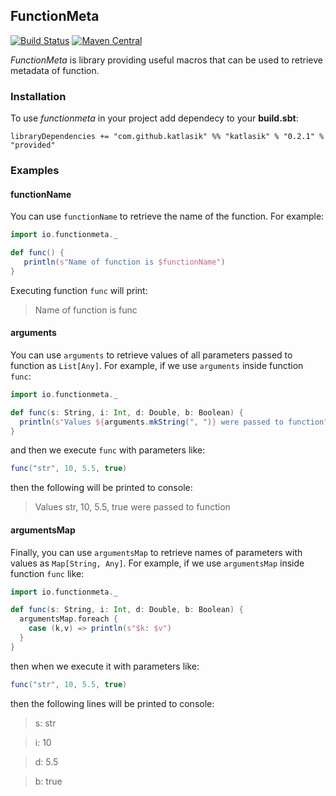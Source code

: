 ## FunctionMeta
[![Build Status](https://travis-ci.com/katlasik/functionmeta.svg?branch=master)](https://travis-ci.com/katlasik/functionmeta)
[![Maven Central](https://maven-badges.herokuapp.com/maven-central/com.github.katlasik/functionmeta/badge.svg)](https://maven-badges.herokuapp.com/maven-central/com.github.katlasik/functionmeta)

*FunctionMeta* is library providing useful macros that can be used
to retrieve metadata of function.

### Installation

To use *functionmeta* in your project add dependecy to your **build.sbt**:

```
libraryDependencies += "com.github.katlasik" %% "katlasik" % "0.2.1" % "provided"
```

### Examples

#### functionName

You can use `functionName` to retrieve the name of the function.
For example:

```scala
import io.functionmeta._

def func() {
   println(s"Name of function is $functionName")
}
```

Executing function `func` will print:

> Name of function is func

#### arguments

You can use `arguments` to retrieve values of all parameters passed to function as
`List[Any]`. For example, if we use `arguments` inside function `func`:

```scala
import io.functionmeta._

def func(s: String, i: Int, d: Double, b: Boolean) {
  println(s"Values ${arguments.mkString(", ")} were passed to function")
}
```

and then we execute `func` with parameters like:

```scala
func("str", 10, 5.5, true)
```

then the following will be printed to console:

> Values str, 10, 5.5, true were passed to function

#### argumentsMap

Finally, you can use `argumentsMap` to retrieve names of parameters with values as `Map[String, Any]`.
For example, if we use `argumentsMap` inside function `func` like:

```scala
import io.functionmeta._

def func(s: String, i: Int, d: Double, b: Boolean) {
  argumentsMap.foreach {
    case (k,v) => println(s"$k: $v")
  }
}
```

then when we execute it with parameters like:

```scala
func("str", 10, 5.5, true)
```

then the following lines will be printed to console:

> s: str

> i: 10

> d: 5.5

> b: true
